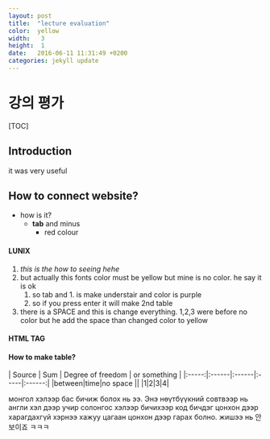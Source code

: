 ```yaml
---
layout: post
title:  "lecture evaluation"
color:  yellow
width:   3
height:  1
date:   2016-06-11 11:31:49 +0200
categories: jekyll update
---
```

# 강의 평가
[TOC]
## Introduction
it was very useful
## How to connect website?
- how is it?
	- **tab** and minus 
		- red colour



#### LUNIX
1. *this is the how to seeing hehe*
2. but actually this fonts color must be yellow but mine is no color. he say it is ok
	1. so tab and 1. is make understair and color is purple
	2. so if you press enter it will make 2nd table
3. there is a SPACE and this is change everything. 1,2,3 were before no color but he add the space than changed color to yellow


#### HTML TAG

#### How to make table?

| Source | Sum | Degree of freedom | or something |
|:-----:|:------|:------|:-----|:------:|
|between|time|no space ||
|1|2|3|4|

монгол хэлээр бас бичиж болох нь ээ. Энэ нөүтбүүкний совтвээр нь англи хэл дээр учир солонгос хэлээр бичихээр код бичдэг цонхон дээр харагдахгүй хэрнээ хажуу цагаан цонхон дээр гарах болно. жишээ нь 안보이죠 ㅋㅋㅋ

